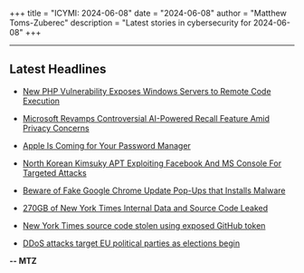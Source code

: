 +++
title = "ICYMI: 2024-06-08"
date = "2024-06-08"
author = "Matthew Toms-Zuberec"
description = "Latest stories in cybersecurity for 2024-06-08"
+++

---------------------------------------------------------------------------
## Latest Headlines
- [New PHP Vulnerability Exposes Windows Servers to Remote Code Execution](https://thehackernews.com/2024/06/new-php-vulnerability-exposes-windows.html)

- [Microsoft Revamps Controversial AI-Powered Recall Feature Amid Privacy Concerns](https://thehackernews.com/2024/06/microsoft-revamps-controversial-ai.html)

- [Apple Is Coming for Your Password Manager](https://www.wired.com/story/apple-passwords-password-manager-wwdc-security-roundup/)

- [North Korean Kimsuky APT Exploiting Facebook And MS Console For Targeted Attacks](https://cybersecuritynews.com/kimsuky-apt-facebook-ms-console/)

- [Beware of Fake Google Chrome Update Pop-Ups that Installs Malware](https://cybersecuritynews.com/fake-chrome-update-pop-ups/)

- [270GB of New York Times Internal Data and Source Code Leaked](https://cybersecuritynews.com/new-york-times-code-leak/)

- [New York Times source code stolen using exposed GitHub token](https://www.bleepingcomputer.com/news/security/new-york-times-source-code-stolen-using-exposed-github-token/)

- [DDoS attacks target EU political parties as elections begin](https://www.bleepingcomputer.com/news/security/ddos-attacks-target-eu-political-parties-as-elections-begin/)

**-- MTZ**
